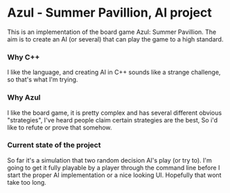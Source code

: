 # Azul - Summer Pavillion, AI project
This is an implementation of the board game Azul: Summer Pavillion. The aim is to create an AI (or several) that can play the game to a high standard.

### Why C++
I like the language, and creating AI in C++ sounds like a strange challenge, so that's what I'm trying.

### Why Azul
I like the board game, it is pretty complex and has several different obvious "strategies", I've heard people claim certain strategies are the best, So i'd like to refute or prove that somehow.

### Current state of the project
So far it's a simulation that two random decision AI's play (or try to). I'm going to get it fully playable by a player through the command line before I start the proper AI implementation or a nice looking UI. Hopefully that wont take too long.

